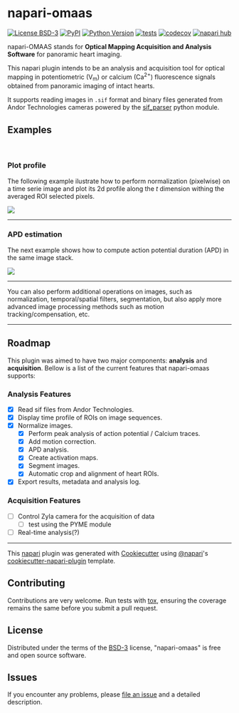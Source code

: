 # napari-omaas

[![License BSD-3](https://img.shields.io/pypi/l/napari-omaas.svg?color=green)](https://github.com/rjlopez2/napari-omaas/raw/main/LICENSE)
[![PyPI](https://img.shields.io/pypi/v/napari-omaas.svg?color=green)](https://pypi.org/project/napari-omaas)
[![Python Version](https://img.shields.io/pypi/pyversions/napari-omaas.svg?color=green)](https://python.org)
[![tests](https://github.com/rjlopez2/napari-omaas/workflows/tests/badge.svg)](https://github.com/rjlopez2/napari-omaas/actions)
[![codecov](https://codecov.io/gh/rjlopez2/napari-omaas/branch/main/graph/badge.svg)](https://codecov.io/gh/rjlopez2/napari-omaas)
[![napari hub](https://img.shields.io/endpoint?url=https://api.napari-hub.org/shields/napari-omaas)](https://napari-hub.org/plugins/napari-omaas)

napari-OMAAS stands for **Optical Mapping Acquisition and Analysis Software** for panoramic heart imaging.

This napari plugin intends to be an analysis and acquisition tool for optical mapping in potentiometric (V<sub>m</sub>) or calcium (Ca<sup>2+</sup>) fluorescence signals obtained from panoramic imaging of intact hearts.

 It supports reading images in `.sif` format and binary files generated from Andor Technologies cameras powered by the [sif_parser] python module.



<!-- ```{admonition} Experimental ❗️🐲🧪🔭🐗💣🚨🪲☣️❗️
:class: warning
This plugin is in early development/experimental stage so expect braking changes and bugs at anytime.
``` -->
## Examples

<br /> 

### Plot profile

The following example ilustrate how to perform normalization (pixelwise) on a time serie image and plot its 2d profile along the *t* dimension withing the averaged ROI selected pixels.

![](https://github.com/rjlopez2/napari-omaas/blob/documentation/example_imgs/Oct-31-2023%2016-45-55_plot_profile.gif?raw=true)

----------------------------------

### APD estimation 

The next example shows how to compute action potential duration (APD) in the same image stack.

![](https://github.com/rjlopez2/napari-omaas/blob/documentation/example_imgs/Oct-31-2023%2016-49-02_APD_analysis.gif?raw=true)

----------------------------------

You can also perform additional operations on images, such as normalization, temporal/spatial filters, segmentation, but also apply more advanced image processing methods such as motion tracking/compensation, etc.

----------------------------------

## Roadmap

This plugin was aimed to have two major components: **analysis** and **acquisition**. Bellow is a list of the current features that napari-omaas supports:

### Analysis Features
    
- [x] Read sif files from Andor Technologies.
- [x] Display time profile of ROIs on image sequences.
- [x] Normalize images.
    - [x] Perform peak analysis of action potential / Calcium traces.
    - [x] Add motion correction.
    - [x] APD analysis.
    - [x] Create activation maps.
    - [x] Segment images.
    - [x] Automatic crop and alignment of heart ROIs.
- [x] Export results, metadata and analysis log.

### Acquisition Features

- [ ] Control Zyla camera for the acquisition of data
    - [ ] test using the PYME module
- [ ] Real-time analysis(?)

----------------------------------

This [napari] plugin was generated with [Cookiecutter] using [@napari]'s [cookiecutter-napari-plugin] template.

<!--
Don't miss the full getting started guide to set up your new package:
https://github.com/napari/cookiecutter-napari-plugin#getting-started

Also review the napari docs for plugin developers:
https://napari.org/stable/plugins/index.html
-->


## Contributing

Contributions are very welcome. Run tests with [tox], ensuring
the coverage remains the same before you submit a pull request.

## License

Distributed under the terms of the [BSD-3] license,
"napari-omaas" is free and open source software.

## Issues

If you encounter any problems, please [file an issue] and a  detailed description.

[napari]: https://github.com/napari/napari
[Cookiecutter]: https://github.com/audreyr/cookiecutter
[@napari]: https://github.com/napari
[MIT]: http://opensource.org/licenses/MIT
[BSD-3]: http://opensource.org/licenses/BSD-3-Clause
[GNU GPL v3.0]: http://www.gnu.org/licenses/gpl-3.0.txt
[GNU LGPL v3.0]: http://www.gnu.org/licenses/lgpl-3.0.txt
[Apache Software License 2.0]: http://www.apache.org/licenses/LICENSE-2.0
[Mozilla Public License 2.0]: https://www.mozilla.org/media/MPL/2.0/index.txt
[cookiecutter-napari-plugin]: https://github.com/napari/cookiecutter-napari-plugin

[file an issue]: https://github.com/rjlopez2/napari-omaas/issues

[tox]: https://tox.readthedocs.io/en/latest/
[pip]: https://pypi.org/project/pip/
[PyPI]: https://pypi.org/
[sif_parser]: https://pypi.org/project/sif-parser/

